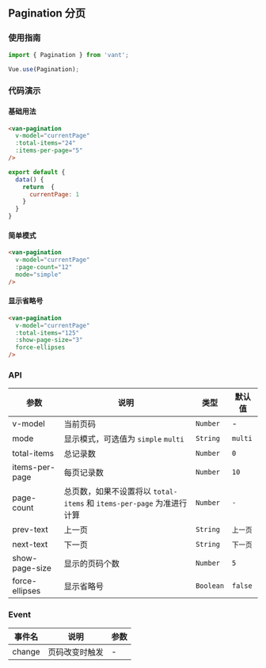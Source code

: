 
## Pagination 分页

### 使用指南
``` javascript
import { Pagination } from 'vant';

Vue.use(Pagination);
```

### 代码演示

#### 基础用法


```html
<van-pagination 
  v-model="currentPage" 
  :total-items="24" 
  :items-per-page="5"
/>
```

```javascript
export default {
  data() {
    return  {
      currentPage: 1
    }
  }
}
```

#### 简单模式

```html
<van-pagination 
  v-model="currentPage" 
  :page-count="12"
  mode="simple" 
/>
```

#### 显示省略号

```html
<van-pagination 
  v-model="currentPage" 
  :total-items="125" 
  :show-page-size="3" 
  force-ellipses
/>
```

### API

| 参数 | 说明 | 类型 | 默认值 |
|-----------|-----------|-----------|-------------|
| v-model | 当前页码 | `Number` | - |
| mode | 显示模式，可选值为 `simple` `multi` | `String` | `multi` |
| total-items | 总记录数 | `Number` | `0` |
| items-per-page | 每页记录数 | `Number` | `10` |
| page-count | 总页数，如果不设置将以 `total-items` 和 `items-per-page` 为准进行计算 | `Number` | `-` |
| prev-text | 上一页 | `String` | `上一页` |
| next-text | 下一页 | `String` | `下一页` |
| show-page-size | 显示的页码个数 | `Number` | `5` |
| force-ellipses | 显示省略号 | `Boolean` | `false` |

### Event

| 事件名 | 说明 | 参数 |
|-----------|-----------|-----------|
| change | 页码改变时触发 | - |
